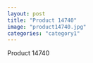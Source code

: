 ```yaml
---
layout: post
title: "Product 14740"
image: "product14740.jpg"
categories: "category1"
---
```

Product 14740
